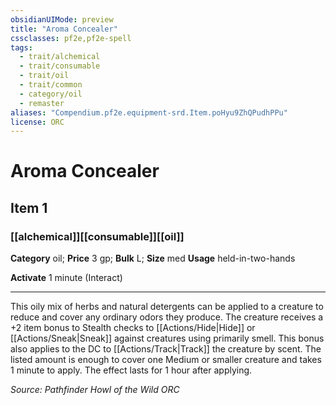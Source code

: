 ```yaml
---
obsidianUIMode: preview
title: "Aroma Concealer"
cssclasses: pf2e,pf2e-spell
tags:
  - trait/alchemical
  - trait/consumable
  - trait/oil
  - trait/common
  - category/oil
  - remaster
aliases: "Compendium.pf2e.equipment-srd.Item.poHyu9ZhQPudhPPu"
license: ORC
---
```

# Aroma Concealer
## Item 1
### [[alchemical]][[consumable]][[oil]]

**Category** oil; 
**Price** 3 gp; 
**Bulk** L; **Size** med
**Usage** held-in-two-hands

**Activate** 1 minute (Interact)

* * *

This oily mix of herbs and natural detergents can be applied to a creature to reduce and cover any ordinary odors they produce. The creature receives a +2 item bonus to Stealth checks to [[Actions/Hide|Hide]] or [[Actions/Sneak|Sneak]] against creatures using primarily smell. This bonus also applies to the DC to [[Actions/Track|Track]] the creature by scent. The listed amount is enough to cover one Medium or smaller creature and takes 1 minute to apply. The effect lasts for 1 hour after applying.

*Source: Pathfinder Howl of the Wild*
*ORC*